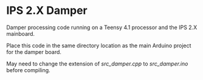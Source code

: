 # IPS 2.X Damper

Damper processing code running on a Teensy 4.1 processor and the IPS 2.X mainboard.

Place this code in the same directory location as the main Arduino project for the damper board.

May need to change the extension of *src_damper.cpp* to *src_damper.ino* before compiling.